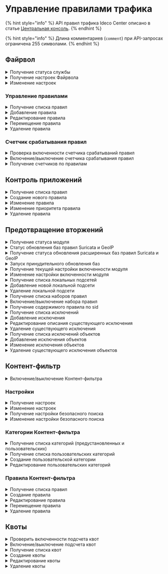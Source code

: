 # Управление правилами трафика

{% hint style="info" %}
API правил трафика Ideco Center описано в статье [Центральная консоль](/api/cc-api.md).
{% endhint %}

{% hint style="info" %}
Длина комментариев (`comment`) при API-запросах ограничена 255 символами.
{% endhint %}

## Файрвол

<details>
<summary>Получение статуса службы</summary>

```
GET /firewall/status
```

**Ответ на успешный запрос:**

```json
[
  {
      "name": "rules-in-kernel",
      "status": "active" | "activating" | "deactivating" | "failed" | "inactive" | "reloading",
      "msg": [ "string" ]  // (список строк, поясняющих текущее состояние)
  },
  {
        "msg": [ "string" ],
        "status": "active",
        "name": "auto-snat"
    }
]
```

</details>

<details>
<summary>Получение настроек Файрвола</summary>

## Включенность пользовательских правил

```
GET /firewall/state
```

**Ответ на успешный запрос:**

```json
{
    "enabled": "boolean"
} 
```

* `enabled` - опция раздела Файрвол включен (true) или отключен (false).

### Логирование правил

```
GET /firewall/settings
```

**Ответ на успешный запрос:**

```json
{
    "automatic_snat_enabled": "boolean",
    "log_mode": "nothing" | "all" | "selected",
    "log_actions": ["accept" | "drop" | "dnat" | "snat" | "mark_log" | "mark_not_log"]
} 
```

</details>

<details>
<summary>Изменение настроек</summary>

```
PUT /firewall/settings
```

**Json-тело запроса:**

```json
{
    "automatic_snat_enabled": "boolean",
    "log_mode": "nothing" | "all" | "selected",
    "log_actions": ["accept" | "drop" | "dnat" | "snat" | "mark_log" | "mark_not_log"]
} 
```

* `automatic_snat_enabled` - включение автоматического SNAT;
* `log_mode` - режим логирования;
* `log_actions` - события, которые будут логироваться. 

**Ответ на успешный запрос**: 200 ОК

</details>

### Управление правилами

<details>
<summary>Получение списка правил</summary>

* `GET /firewall/rules/forward` - раздел FORWARD;
* `GET /firewall/rules/input` - раздел INPUT;
* `GET /firewall/rules/dnat` - раздел DNAT;
* `GET /firewall/rules/snat` - раздел SNAT;
* `GET /firewall/rules/log` - раздел Логирование.

**Ответ на успешный запрос:**

```json5
[
    {
        "action": "accept" | "drop" | "dnat" | "snat" ("mark_log" | "mark_not_log" для раздела Логирование),
        "comment": "string",
        "destination_addresses": [ "string" ], 
        "destination_addresses_negate": "boolean",
        "destination_ports": [ "string" ],
        "enabled": "boolean",
        "hip_profiles": [ "string" ],
        "incoming_interface": "string",
        "outgoing_interface": "string",
        "parent_id": "string",
        "protocol": "string",
        "source_addresses": [ "string" ],
        "source_addresses_negate": "boolean",
        "timetable": [ "string" ],
        "id": "integer"
    },
    ...
]
```

* `action` - действие:
  * `accept` - разрешить; 
  * `drop` - запретить;
  * `dnat` - производить DNAT;
  * `snat` - производить SNAT;
  * `mark_log` - логировать; 
  * `mark_not_log` - не логировать;
* `comment` - комментарий (может быть пустым);
* `destination_addresses` - адрес назначения;
* `destination_addresses_negate` - инвертировать адрес назначения;
* `destination_ports` - порты назначения;
* `enabled` - включено (true) или выключено (false) правило;
* `hip_profiles` - HIP-профили;
* `incoming_interface` - зона источника;
* `outgoing_interface` - зона назначения;
* `parent_id` - идентификатор группы в Ideco Center, в которую входит сервер, или константа "f3ffde22-a562-4f43-ac04-c40fcec6a88c" (соответствует Корневой группе);
* `protocol` - протокол;
* `source_addresses` - адрес источника;
* `source_addresses_negate` - инвертировать адрес источника;
* `timetable` - время действия;
* `id` - идентификатор правила.

</details>

<details>
<summary>Добавление правила</summary>

* `POST /firewall/rules/forward?anchor_item_id=123&insert_after={true|false}` - раздел FORWARD;
* `POST /firewall/rules/input?anchor_item_id=123&insert_after={true|false}` - раздел INPUT;
* `POST /firewall/rules/dnat?anchor_item_id=123&insert_after={true|false}` - раздел DNAT;
* `POST /firewall/rules/snat?anchor_item_id=123&insert_after={true|false}` - раздел SNAT;
* `POST /firewall/rules/log?anchor_item_id=123&insert_after={true|false}` - раздел Логирование.

  * `anchor_item_id` - идентификатор правила, ниже или выше которого нужно создать новое. Если отсутствует, то новое правило будет добавлено в конец таблицы.
  * `insert_after` - вставка до или после. Если значение `true` или отсутствует, то новое правило будет добавлено сразу после указанного в `anchor_item_id`. Если `false` - на месте указанного в `anchor_item_id`.

**Json-тело запроса:**

```json5
{
    "action": "accept" | "drop" | "dnat" | "snat" ("mark_log" | "mark_not_log" для раздела Логирование),
    "comment": "",
    "destination_addresses": [ "string" ],
    "destination_addresses_negate": "boolean",
    "destination_ports": [ "string" ],
    "enabled": "boolean",
    "hip_profiles": [ "string" ],
    "incoming_interface": "string",
    "outgoing_interface": "string",
    "parent_id": "string",
    "protocol": "string",
    "source_addresses": [ "string" ],
    "source_addresses_negate": "boolean",
    "timetable": [ "string" ]
    }
```

**Ответ на успешный запрос:**

```json5
{
    "id": "integer"
}
```

</details>

<details>
<summary>Редактирование правила</summary>

* `PUT /firewall/rules/forward/<id правила>` - раздел FORWARD;
* `PUT /firewall/rules/input/<id правила>` - раздел INPUT;`
* `PUT /firewall/rules/dnat/<id правила>` - раздел DNAT;
* `PUT /firewall/rules/snat/<id правила>` - раздел SNAT;
* `PUT /firewall/rules/log/<id правила>` - раздел Логирование.

**Json-тело запроса:**

```json5
{
    "action": "accept" | "drop" | "dnat" | "snat" ("mark_log" | "mark_not_log" для раздела Логирование),
    "comment": "",
    "destination_addresses": [ "string" ],
    "destination_addresses_negate": "boolean",
    "destination_ports": [ "string" ],
    "enabled": "boolean",
    "hip_profiles": [ "string" ],
    "incoming_interface": "string",
    "outgoing_interface": "string",
    "parent_id": "string",
    "protocol": "string",
    "source_addresses": [ "string" ],
    "source_addresses_negate": "boolean",
    "timetable": [ "string" ]
    }
```

**Ответ на успешный запрос**: 200 ОК

</details>

<details>
<summary>Перемещение правила</summary>

* `PATCH /firewall/rules/forward/move` - раздел FORWARD;
* `PATCH /firewall/rules/input/move` - раздел INPUT;
* `PATCH /firewall/rules/dnat/move` - раздел DNAT;
* `PATCH /firewall/rules/snat/move` - раздел SNAT;
* `PATCH /firewall/rules/log/move` - раздел Логирование.

**Json-тело запроса:**

```json5
{
  "params": {
    "id": "integer",
    "anchor_item_id": "integer",
    "insert_after": "boolean"
  }
}
```

* `id` - идентификатор перемещаемого правила;
* `anchor_item_id` - идентификатор правила, ниже или выше которого нужно поместить перемещаемое правило;
* `insert_after` - вставка до или после. Если `true`, то вставить правило сразу после указанного в `anchor_item_id`, если `false` - на месте указанного в `anchor_item_id`.

</details>

<details>
<summary>Удаление правила</summary>

* `DELETE /firewall/rules/forward/<id правила>` - раздел FORWARD;
* `DELETE /firewall/rules/input/<id правила>` - раздел INPUT;
* `DELETE /firewall/rules/dnat/<id правила>` - раздел DNAT;
* `DELETE /firewall/rules/snat/<id правила>` - раздел SNAT;
* `DELETE /firewall/rules/log/<id правила>` - раздел Логирование.

**Ответ на успешный запрос:** 200 ОК

</details>

### Счетчик срабатывания правил

<details>
<summary>Проверка включенности счетчика срабатываний правил</summary>

```
GET /firewall/watch
```

**Ответ на успешный запрос:**

```json5
{
   "enabled": "boolean" // (true - если счетчик включен, false - если выключен)
}
```

</details>

<details>
<summary>Включение/выключение счетчика срабатывания правил</summary>

```
PUT /firewall/watch
```

**Json-тело запроса:**

```json5
{
   "enabled": "boolean" // (true - чтобы включить, false - чтобы выключить)
}
```

**Ответ на успешный запрос:** 200 ОК

</details>

<details>
<summary>Получение счетчиков по правилам</summary>

* `GET /firewall/counters/forward` - раздел FORWARD;
* `GET /firewall/counters/input` - раздел INPUT;
* `GET /firewall/counters/dnat` - раздел DNAT;
* `GET /firewall/counters/snat` - раздел SNAT;
* `GET /firewall/rules/log` - раздел Логирование.

**Ответ на успешный запрос:**

```json5
[
   {
      "id": "integer",
      "packets": "integer" // (количество сработок правила)
   },
   ...
]
```

</details>

## Контроль приложений

<details>
<summary>Получение списка правил</summary>

```
GET /application_control_backend/rules
```

**Ответ на успешный запрос:**

```json5
[
  {
      "action": "drop" | "accept",
      "aliases": ["string"],
      "comment": "string",
      "enabled": "boolean",
      "name": "string",
      "parent_id": "string",
      "protocols": ["string"],
      "id": "integer"
  }
]
```

* `action` - действие, применяемое к правилу;
* `aliases` - объекты, которые используются в правиле (например, any. Список объектов доступен по [ссылке](/api/description-of-handlers.md#poluchenie-identifikatorov-obektov));
* `comment` - комментарий правила;
* `enabled` - статус правила (true - включено, false - отключено);
* `name` - имя правила;
* `parent_id` - идентификатор родительской группы серверов;
* `protocols` - список протоколов;
* `id` - идентификатор правила.

</details>

<details>
<summary>Создание нового правила</summary>

```
POST /application_control_backend/rules
```

**Json-тело запроса:**

```json5
{
    "parent_id": "string",
    "name": "string",
    "action": "drop" | "accept",
    "comment": "string",
    "aliases":["string"],
    "protocols":["string"],
    "enabled": "boolean"
}
```

* `action` - действие, применяемое к правилу;
* `aliases` - объекты, которые используются в правиле (например, any. Список объектов доступен по [ссылке](/api/description-of-handlers.md#poluchenie-identifikatorov-obektov));
* `comment` - комментарий правила;
* `enabled` - статус правила (true - включено, false - отключено);
* `name` - имя правила;
* `parent_id` - идентификатор родительской группы серверов;
* `protocols` - список протоколов.

**Ответ на успешный запрос:**

```json5
{
    "id": "integer"
}
```

* `id` - идентификатор созданного правила.

</details>

<details>
<summary>Изменение правила</summary>

```
PUT /application_control_backend/rules/<id правила>
```

**Json-тело запроса:**

```json5
{
    "parent_id": "string",
    "name": "string",
    "comment": "string",
    "aliases": ["string"],
    "protocols": ["string"],
    "action": "drop" | "accept",
    "enabled": "boolean"
}
```

* `action` - действие, применяемое к правилу;
* `aliases` - объекты, которые используются в правиле (например, any. Список объектов доступен по [ссылке](/api/description-of-handlers.md#poluchenie-identifikatorov-obektov));
* `comment` - комментарий правила;
* `enabled` - статус правила (true - включено, false - отключено);
* `name` - имя правила;
* `parent_id` - идентификатор родительской группы серверов;
* `protocols` - список протоколов.

**Ответ на успешный запрос:** 200 ОК

</details>

<details>
<summary>Изменение приоритета правила</summary>

```
PATCH /application_control_backend/rules/move
```

**Json-тело запроса:**

```json5
{
  "params": {
    "id": "integer",
    "anchor_item_id": "integer",
    "insert_after": "boolean",
  },
}
```

* `id` - идентификатор правила;
* `anchor_item_id` - идентификатор правила, ниже или выше которого нужно создать новое;
* `insert_after` - вставка до или после. Если `true`, то вставить правило сразу после указанного в `anchor_item_id`, если `false`, то на месте указанного в `anchor_item_id`.

</details>

<details>
<summary>Удаление правила</summary>

```
DELETE /application_control_backend/rules/<id правила>
```

**Ответ на успешный запрос:** 200 OK

</details>

## Предотвращение вторжений

<details>
<summary>Получение статуса модуля</summary>

```
GET /ips/status
```

**Ответ на успешный запрос:**

```json5
[
    {
        "name": "string",
        "status": "active" | "activating" | "deactivating" | "failed" | "inactive" | "reloading",
        "msg": ["string"]
    },
  ...
]
```

* `name` - название домена;
* `status` - статус;
* `msg` - cписок сообщений, объясняющий текущее состояние.

</details>

<details>
<summary>Статус обновления баз правил Suricata и GeoIP</summary>

```
GET /ips/update
```

**Ответ на успешный запрос:**

```json5
{
    "status": "up_to_date" | "updating" | "failed_to_update" | "disabled"],
    "msg": "i18n_str",
    "last_update": "float | null"
}
```

* `status` - текущий статус обновления баз:
  * `up_to_date` - базы успешно обновлены;
  * `updating` - скачиваем новые базы;
  * `failed_to_update` - последняя попытка обновления баз завершилась неудачно;
  * `disabled` - обновление баз выключено.
* `msg` - текстовое описание статуса обновления баз;
* `last_update` - время последнего успешного обновления баз.

</details>

<details>
<summary>Получение статуса обновления расширенных баз правил Suricata и GeoIP</summary>

```
GET /ips/update_advanced
```

**Ответ на успешный запрос:**

```json5
{
    "status": "up_to_date" | "updating" | "failed_to_update" | "disabled",
    "msg": "i18n_str",
    "last_update": "float|null"
}
```

* `status` - текущий статус обновления баз:
  * `up_to_date` - базы успешно обновлены;
  * `updating` - скачиваем новые базы;
  * `failed_to_update` - последняя попытка обновления баз завершилась неудачно;
  * `disabled` - обновление баз выключено.
* `msg` - текстовое описание статуса обновления баз;
* `last_update` - время последнего успешного обновления баз.

</details>

<details>
<summary>Запуск принудительного обновления баз</summary>

```
POST /ips/update
```

**Ответ на успешный запрос:** 200 OK

</details>

<details>
<summary>Получение текущей настройки включенности модуля</summary>

```
GET /ips/state
```

**Ответ на успешный запрос:**

```json5
{
    "enabled": "boolean"
}
```

* `enabled` - `true` если модуль включен, `false` - если выключен

</details>


<details>
<summary>Изменение настройки включенности модуля</summary>

```
PUT /ips/state
```

**Json-тело запроса:**

```json5
{
    "enabled": "boolean"
}
```

* `enabled` - `true` если модуль включен, `false` - если выключен

**Ответ на успешный запрос:** 200 OK

</details>

<details>
<summary>Получение списка локальных подсетей</summary>

```
GET /ips/nets
```

**Ответ на успешный запрос:**

```json5
[
  {
      "id": "string",
      "address": "string"
  },
  ...
]
```

* `id` - идентификатор подсети;
* `address` - адрес подсети (например, `192.168.0.0`).

</details>

<details>
<summary>Добавление новой локальной подсети</summary>

```
POST /ips/nets
```

**Json-тело запроса:**

```json5
{
    "address": "string"
}
```

* `address` - адрес подсети (например,`192.168.0.0`).

**Ответ на успешный запрос:**

```json5
{
    "id": "string"
}
```

* `id` - идентификатор подсети.

</details>

<details>
<summary>Удаление локальной подсети</summary>

```
DELETE /ips/nets/<id подсети>
```

**Ответ на успешный запрос:** 200 OK

</details>

<details>
<summary>Получение списка наборов правил</summary>

```
GET /ips/rules
```

**Ответ на успешный запрос:**

```json5
[
  {
    "id": "string",
    "name": "string",
    "enabled": "boolean"
  },
  ...
]
```

* `id` - идентификатор набора правил;
* `name` - название набора правил;
* `enabled` - состояние набора правил (включен/выключен).

</details>

<details>
<summary>Включение/выключение набора правил</summary>

```
PATCH /ips/rules/<id набора правил>
```

**Json-тело запроса:**

```json5
{
    "enabled": "boolean"
}
```

**Ответ на успешный запрос:** 200 OK

</details>


<details>
<summary>Получение содержимого правила по sid</summary>

```
GET /ips/rules/sid/<sid правила>
```

**Ответ на успешный запрос:**

```json5
{
    "rule": "string"
}
```

* `rule` - текст правила. Если правило не найдено - пустая строка.

</details>

<details>
<summary>Получение списка исключений</summary>

```
GET /ips/disabled_rules
```

**Ответ на успешный запрос:**

```json5
[
  {
    "sid": "integer",
    "comment": "string",
    "id": "string"
  },
  ...
]
```

* `sid` - идентификатор правила;
* `comment` - описание, может быть пустым, максимальная длина - 255 символов;
* `id` - идентификатор правила.

</details>

<details>
<summary>Добавление исключения</summary>

```
POST /ips/disabled_rules
```

**Json-тело запроса:**

```json5
{
    "sid": "integer",
    "comment": "string"
}
```

* `sid` - идентификатор правила;
* `comment` - описание, может быть пустым, максимальная длина - 255 символов;

**Ответ на успешный запрос:**

```json5
{
    "id": "string" 
}
```

</details>

<details>
<summary>Редактирование описания существующего исключения</summary>

```
PATCH /ips/disabled_rules/<id правила (не sid)>
```

**Json-тело запроса:**

```json5
{
    "sid": "integer",
    "comment": "string"
}
```

* `sid` - идентификатор правила;
* `comment` - описание, может быть пустым, максимальная длина - 255 символов;

**Ответ на успешный запрос:** 200 OK

</details>

<details>
<summary>Удаление существующего исключения</summary>

```
DELETE /ips/disabled_rules/<id исключения>
```

**Ответ на успешный запрос:** 200 OK

</details>

<details>
<summary>Получение списка исключений объектов</summary>

```
GET /ips/bypass
```

**Ответ на успешный запрос:**

```json5
[
    {
        "id": "string",
        "aliases": [ "string" ],
        "comment": "string",
        "enabled": "boolean",
    },
    ...
]
```

* `id` - идентификатор исключения;
* `aliases` - список идентификаторов объектов. Допустимые типы: IP-адрес, Диапазон IP-адресов, Список IP-объектов, Список IP-адресов, Подсеть, Домен, Пользователь, Группа;
* `comment` - описание, может быть пустым, максимальная длина - 255 символов;
* `enabled` - состояние исключения: включено/выключено.

</details>

<details>
<summary>Добавление исключения объектов</summary>

```
POST /ips/bypass
```

**Json-тело запроса:**

```json5
{
    "aliases": [ "string" ],
    "comment": "string",
    "enabled": "boolean",
}
```

* `aliases` - список идентификаторов объектов. Допустимые типы: IP-адрес, Диапазон IP-адресов, Список IP-объектов, Список IP-адресов, Подсеть, Домен, Пользователь, Группа;
* `comment` - описание, может быть пустым, максимальная длина - 255 символов;
* `enabled` - состояние исключения: включено/выключено.

**Ответ на успешный запрос:**

```json5
{
    "id": "string"
}
```

* `id` - идентификатор созданного исключения.

</details>

<details>

<summary>Изменение исключения объектов</summary>

```
PATCH /ips/bypass/<id исключения>
```

**Json-тело запроса:**

```json5
{
    "aliases": [ "string" ],
    "comment": "string",
    "enabled": "boolean",
}
```

* `aliases` - список идентификаторов объектов. Допустимые типы: IP-адрес, Диапазон IP-адресов, Список IP-объектов, Список IP-адресов, Подсеть, Домен, Пользователь, Группа;
* `comment` - описание, может быть пустым, максимальная длина - 255 символов;
* `enabled` - состояние исключения: включено/выключено.


**Ответ на успешный запрос:** 200 OK

</details>

<details>
<summary>Удаление существующего исключения объектов</summary>

```
DELETE /ips/bypass/<id исключения>
```

**Ответ на успешный запрос:** 200 OK

</details>

## Контент-фильтр

<details>
<summary>Включение/выключение Контент-фильтра</summary>

### Проверить включенность

```
GET /content-filter/state
```

**Ответ на успешный запрос:**

```json5
{
    "enabled": "boolean"
}
```

### Включить/выключить Контент-фильтр

```
PUT /content-filter/state
```

**Json-тело запроса:**

```json5
{
    "enabled": "boolean"
}
```

**Ответ на успешный запрос:** 200 ОК

</details>

### Настройки

<details>
<summary>Получение настроек</summary>

```
GET /content-filter/settings
```

**Ответ на успешный запрос:**

```json5
{
    "enabled_extended_categorizer": "boolean",
    "quic_reject_enabled": "boolean"
}
```

* `enabled_extended_categorizer` - расширенная категоризация (SkyDNS) включена (true) или выключена (false);
* `quic_reject_enabled` - запрет трафика по протоколу QUIC включен (true) или выключен (false).

</details>

<details>
<summary>Изменение настроек</summary>

```
PATCH /content-filter/settings
```

**Json-тело запроса:**

```json5
{
    "enabled_extended_categorizer": "boolean",
    "quic_reject_enabled": "boolean" // (любое из полей может отсутствовать)
}
```

**Ответ на успешный запрос:** 200 OK

</details>

<details>
<summary>Получение настройки безопасного поиска</summary>

```
GET /proxy_backend/safe_search
```

**Ответ на успешный запрос:**

```json5
{
    "enabled": "boolean"
}
```

</details>

<details>
<summary>Изменение настройки безопасного поиска</summary>

```
PUT /proxy_backend/safe_search
```

**Json-тело запроса:**

```json5
{
    "enabled": "boolean"
}
```

**Ответ на успешный запрос:** 200 OK

</details>

### Категории Контент-фильтра

<details>
<summary>Получение списка категорий (предустановленных и пользовательских)</summary>

```
GET /content-filter/categories
```

**Json-тело ответа:**

```json5
[
    {
        "id": "string",
        "type": "string",
        "name": "string",
        "comment": "string"
    },
    ...
]
```

* `id` - номер категории в формате `users.id.1` или `extended.id.1`.
* `type` - тип категории:
  * `users` - пользовательские категории;
  * `extended` - расширенные категории (SkyDNS);
  * `files` - категории для файлов;
  * `special` - специальные предопределенные категории (Прямое обращение по IP, Все категоризированные запросы, Все некатегоризированные запросы, Все запросы);
  * `other` - остальные категории.
* `name` - имя категории (для отображения пользователю).
* `comment` - описание категории (для отображения пользователю).

</details>

<details>
<summary>Получение списка пользовательских категорий</summary>

```
GET /content-filter/users_categories
```

**Json-ответ на запрос:**

```json5
[
    {
        "id": "string" (идентификатор категории, вида - users.id.1),
        "name": "string" (название категории, не пустая строка),
        "comment": "string",
        "urls": ["string"]
    },
    ...
]
```

* `urls` - список адресов. Полный путь до страницы или только доменное имя, любое количество любых символов.

</details>

<details>

<summary>Создание пользовательской категории</summary>

```
POST /content-filter/users_categories
```

**Json-тело запроса:**

```json5
{
    "name": "string",
    "comment": "string",
    "urls": [ "string" ]
}
```

**Ответ на успешный запрос:** 

```json5
{
    "id": "string"
}
```

</details>

<details>

<summary>Редактирование пользовательских категорий</summary>

```
PUT /content-filter/users_categories/<id категории>
```

**Json-тело запроса:**

```json5
{
    "name": "string",
    "comment": "string",
    "urls": ["string"]
}
```

**Ответ на успешный запрос:**

```json5
{
    "id": "string",
    "name": "string",
    "comment": "string",
    "urls": [ "string" ]
}
```

</details>

### Правила Контент-фильтра

<details>
<summary>Получение списка правил</summary>

```
GET /content-filter/rules
```

**Json-тело ответа:**

```json5
[
    {
        "access": "allow" | "deny" | "bump" | "redirect",
        "aliases": ["string"],
        "categories": ["string"],
        "comment": "string",
        "enabled": "boolean",
        "name": "string",
        "parent_id": "string",
        "redirect_url": "string" | "null",
        "timetable": ["string"],
        "id": "integer"
    },
    ...
]
```

* `id` - идентификатор правила;
* `parent_id` - идентификатор группы в Ideco Center, в которую входит Ideco NGFW, или константа "f3ffde22-a562-4f43-ac04-c40fcec6a88c" (соответствует Корневой группе);
* `name` - название правила, не пустая строка;
* `comment` - комментарий, может быть пустым (максимальная длина - 255 символов);
* `aliases` - список идентификаторов алиасов (поле Применяется для);
* `categories` - список идентификаторов категорий сайтов;
* `access` - действие, которое необходимо выполнить в правиле:
  * `allow` - разрешить данный запрос;
  * `deny` - запретить запрос и показать страницу блокировки;
  * `bump` - расшифровать запрос;
  * `redirect` - перенаправить запрос на `redirect_url`;
* `redirect_url` - адрес, на который перенаправляются запросы. `String` при `access` = `redirect` и `null` при остальных вариантах `access`;
* `enabled`: правило включено (true) или выключено (false);
* `timetable` - время действия, список идентификаторов алиасов.

</details>

<details>
<summary>Создание правила</summary>

```
POST /content-filter/rules?anchor_item_id=123&insert_after={true|false}
```

* `anchor_item_id` - идентификатор правила, ниже или выше которого нужно создать новое. Если отсутствует, то новое правило будет добавлено в конец таблицы.
* `insert_after` - вставка до или после. Если значение `true` или отсутствует, то новое правило будет добавлено сразу после указанного в `anchor_item_id`. Если `false` - на месте указанного в `anchor_item_id`.

**Json-тело запроса:**

```json5
{
    "name": "string",
    "comment": "string",
    "parent_id": "string", 
    "aliases": [ "string" ],
    "categories": [ "string" ],
    "access": "allow" | "deny" | "bump" | "redirect",
    "redirect_url": "string" | "null",
    "enabled": "boolean",
    "timetable": [ "string" ]
}
```

* `name` - название правила, не пустая строка;
* `comment` - комментарий, может быть пустым (максимальная длина - 255 символов);
* `parent_id` - идентификатор группы в Ideco Center, в которую входит Ideco NGFW, или константа "f3ffde22-a562-4f43-ac04-c40fcec6a88c" (соответствует Корневой группе);
* `aliases` - список идентификаторов алиасов (поле Применяется для);
* `categories` - список идентификаторов категорий сайтов;
* `access` - действие, которое необходимо выполнить в правиле:
  * `allow` - разрешить данный запрос;
  * `deny` - запретить запрос и показать страницу блокировки;
  * `bump` - расшифровать запрос;
  * `redirect` - перенаправить запрос на `redirect_url`;
* `redirect_url` - адрес, на который перенаправляются запросы. `String` при `access` = `redirect` и `null` при остальных вариантах `access`;
* `enabled`: правило включено (true) или выключено (false);
* `timetable` - время действия, список идентификаторов алиасов.

</details>

<details>
<summary>Редактирование правила</summary>

```
PUT /content-filter/rules/<id правила>
```

**Json-тело запроса:**

```json5
{
    "name": "string",
    "comment": "string",
    "parent_id": "string", 
    "aliases": [ "string" ],
    "categories": [ "string" ],
    "access": "allow" | "deny" | "bump" | "redirect",
    "redirect_url": "string|null",
    "enabled": "boolean",
    "timetable": [ "string" ]
}
```

* `name` - название правила, не пустая строка;
* `comment` - комментарий, может быть пустым (максимальная длина - 255 символов);
* `parent_id` - идентификатор группы в Ideco Center, в которую входит Ideco NGFW, или константа "f3ffde22-a562-4f43-ac04-c40fcec6a88c" (соответствует Корневой группе);
* `aliases` - список идентификаторов алиасов (поле Применяется для);
* `categories` - список идентификаторов категорий сайтов;
* `access` - действие, которое необходимо выполнить в правиле:
  * `allow` - разрешить данный запрос;
  * `deny` - запретить запрос и показать страницу блокировки;
  * `bump` - расшифровать запрос;
  * `redirect` - перенаправить запрос на `redirect_url`;
* `redirect_url` - адрес, на который перенаправляются запросы. `String` при `access` = `redirect` и `null` при остальных вариантах `access`;
* `enabled`: правило включено (true) или выключено (false);
* `timetable` - время действия, список идентификаторов алиасов.

**Ответ на успешный запрос:** 200 ОК

</details>

<details>
<summary>Перемещение правила</summary>

```
PATCH /content-filter/rules/move
```

**Json-тело запроса:**

```json5
{
  "params": {
    "id": "integer",
    "anchor_item_id": "integer",
    "insert_after": "boolean"
  }
}
```

* `id` - идентификатор правила;
* `anchor_item_id` - идентификатор правила, ниже или выше которого нужно вставить правило, которое перемещаем;
* `insert_after` - вставка до или после. Если `true`, то правило будет вставлено сразу после указанного в `anchor_item_id`, если `false` - на месте указанного в `anchor_item_id`.

**Ответ на успешный запрос:** 200 OK

</details>

<details>
<summary>Удаление правила</summary>

```
DELETE /content-filter/rules/<id правила>
```

**Ответ на успешный запрос:** 200 ОК

</details>

## Квоты

<details>
<summary>Проверить включенности подсчета квот</summary>

```
GET /quotas/state
```

**Ответ на успешный запрос:**

```json5
{
  "enabled": "boolean"
}
```

</details>

<details>
<summary>Включение/выключение подсчета квот</summary>

```
PUT /quotas/state
```

**Json-тело запроса:**

```json5
{
  "enabled": "boolean"
}
```

**Ответ на успешный запрос:** 200 ОК

</details>

<details>
<summary>Получение списка квот</summary>

```
GET /quotas/quotas
```

**Ответ на успешный запрос:**

```json5
[
  {
    "id": "string",
    "title": "string",
    "comment": "string",
    "quota": "integer",
    "enabled": "bool",
    "interval": "hour" | "day" | "week" | "month" | "quarter"
  },
  ...
]
```

* `id` - идентификатор квоты;
* `title` - название квоты (максимальная длина - 42 символа);
* `comment` - комментарий (максимальная длина - 255 символов)%
* `quota` - ограничение трафика в байтах;
* `enabled` - применяется ли квота;
* `interval` - период действия квоты (час, день, неделя, месяц, квартал).

</details>

<details>
<summary>Создание квоты</summary>

```
POST /quotas/quotas
```

**Json-тело запроса:**

```json5
{
  "title": "string",
  "comment": "string",
  "quota": "integer",
  "enabled": "boolean",
  "interval": "string"
}
```

**Ответ на успешный запрос:**

```json5
{
    "id": "string"
}
```

</details>

<details>
<summary>Редактирование квоты</summary>

```
PATCH /quotas/quotas/<id квоты>
```

**Json-тело запроса (все или некоторые поля):**

```json5
{
  "title": "string",
  "comment": "string",
  "quota": "integer",
  "enabled": "boolean",
  "interval": "string"
}
```

**Ответ на успешный запрос:** 200 ОК

</details>

<details>
<summary>Удаление квоты</summary>

```
DELETE /quotas/quotas/<id квоты>
```

**Ответ на успешный запрос:** 200 ОК

</details>
